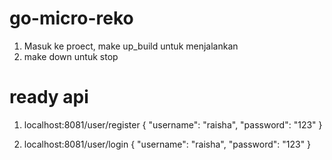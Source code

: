 # go-micro-reko

1. Masuk ke proect, make up_build untuk menjalankan
2. make down untuk stop

# ready api
1. localhost:8081/user/register
   {
    "username": "raisha",
    "password": "123"
  }

2. localhost:8081/user/login
   {
    "username": "raisha",
    "password": "123"
  }


